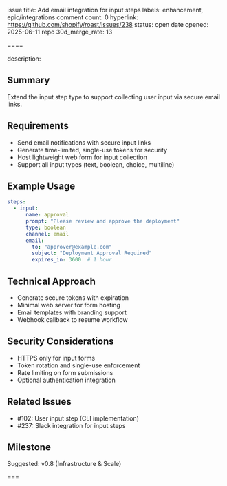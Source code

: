 issue title: Add email integration for input steps
labels: enhancement, epic/integrations
comment count: 0
hyperlink: https://github.com/shopify/roast/issues/238
status: open
date opened: 2025-06-11
repo 30d_merge_rate: 13

====

description:
## Summary
Extend the input step type to support collecting user input via secure email links.

## Requirements
- Send email notifications with secure input links
- Generate time-limited, single-use tokens for security
- Host lightweight web form for input collection
- Support all input types (text, boolean, choice, multiline)

## Example Usage
```yaml
steps:
  - input:
      name: approval
      prompt: "Please review and approve the deployment"
      type: boolean
      channel: email
      email:
        to: "approver@example.com"
        subject: "Deployment Approval Required"
        expires_in: 3600  # 1 hour
```

## Technical Approach
- Generate secure tokens with expiration
- Minimal web server for form hosting
- Email templates with branding support
- Webhook callback to resume workflow

## Security Considerations
- HTTPS only for input forms
- Token rotation and single-use enforcement
- Rate limiting on form submissions
- Optional authentication integration

## Related Issues
- #102: User input step (CLI implementation)
- #237: Slack integration for input steps

## Milestone
Suggested: v0.8 (Infrastructure & Scale)

===
